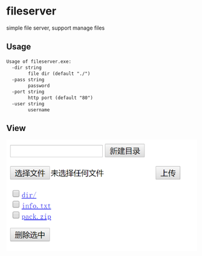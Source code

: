 # fileserver

simple file server, support manage files

## Usage
```
Usage of fileserver.exe:
  -dir string
        file dir (default "./")
  -pass string
        password
  -port string
        http port (default "80")
  -user string
        username
```

## View
![](view.png)
